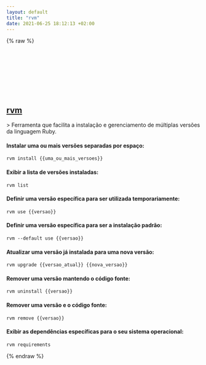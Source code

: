 ```yaml
---
layout: default
title: "rvm"
date: 2021-06-25 18:12:13 +02:00
---
```

{% raw %}
<h2 id="rvm">
  <a href="/pt_br/common/rvm.html">rvm</a> <a href="#rvm"><svg class="icon">
    <use href="/assets/images/unicode_sprite.svg#link" />
  </svg></a>
</h2>
> Ferramenta que facilita a instalação e gerenciamento de múltiplas versões da linguagem Ruby.

#### Instalar uma ou mais versões separadas por espaço:
```shell
rvm install {{uma_ou_mais_versoes}}
```
#### Exibir a lista de versões instaladas:
```shell
rvm list
```
#### Definir uma versão específica para ser utilizada temporariamente:
```shell
rvm use {{versao}}
```
#### Definir uma versão específica para ser a instalação padrão:
```shell
rvm --default use {{versao}}
```
#### Atualizar uma versão já instalada para uma nova versão:
```shell
rvm upgrade {{versao_atual}} {{nova_versao}}
```
#### Remover uma versão mantendo o código fonte:
```shell
rvm uninstall {{versao}}
```
#### Remover uma versão e o código fonte:
```shell
rvm remove {{versao}}
```
#### Exibir as dependências específicas para o seu sistema operacional:
```shell
rvm requirements
```
{% endraw %}